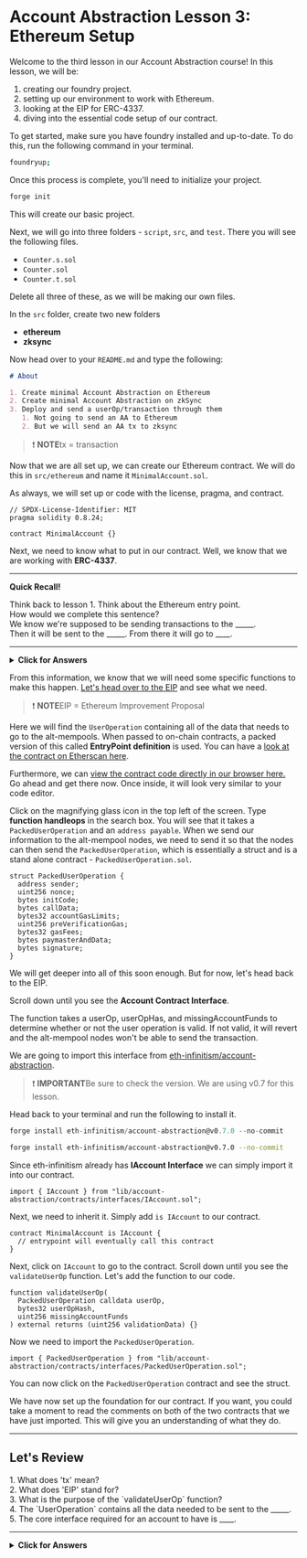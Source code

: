 # Account Abstraction Lesson 3: Ethereum Setup

Welcome to the third lesson in our Account Abstraction course! In this lesson, we will be:

1. creating our foundry project.
2. setting up our environment to work with Ethereum.
3. looking at the EIP for ERC-4337.
4. diving into the essential code setup of our contract.

To get started, make sure you have foundry installed and up-to-date. To do this, run the following command in your terminal.

```bash
foundryup;
```

Once this process is complete, you'll need to initialize your project.

```bash
forge init
```

This will create our basic project.

Next, we will go into three folders - `script`, `src`, and `test`. There you will see the following files.

- `Counter.s.sol`
- `Counter.sol`
- `Counter.t.sol`

Delete all three of these, as we will be making our own files.

In the `src` folder, create two new folders

- **ethereum**
- **zksync**

Now head over to your `README.md` and type the following:

```md
# About

1. Create minimal Account Abstraction on Ethereum
2. Create minimal Account Abstraction on zkSync
3. Deploy and send a userOp/transaction through them
   1. Not going to send an AA to Ethereum
   2. But we will send an AA tx to zksync
```

> ❗ **NOTE**tx = transaction

Now that we are all set up, we can create our Ethereum contract. We will do this in `src/ethereum` and name it `MinimalAccount.sol`.

As always, we will set up or code with the license, pragma, and contract.

```solidity
// SPDX-License-Identifier: MIT
pragma solidity 0.8.24;

contract MinimalAccount {}
```

Next, we need to know what to put in our contract. Well, we know that we are working with **ERC-4337**.

---

**Quick Recall!**

<summary>Think back to lesson 1. Think about the Ethereum entry point.</summary> 
<summary>How would we complete this sentence?</summary> 
<summary>We know we're supposed to be sending transactions to the _____.</summary>
<summary>Then it will be sent to the _____. From there it will go to ____.</summary>

---

<details>

**<summary>Click for Answers</summary>**

```md
alt-mempool nodes
EVM/EntryPoint.sol
your contract
```

</details>

From this information, we know that we will need some specific functions to make this happen. [Let's head over to the EIP](https://eips.ethereum.org/EIPS/eip-4337) and see what we need.

> ❗ **NOTE**EIP = Ethereum Improvement Proposal

Here we will find the `UserOperation` containing all of the data that needs to go to the alt-mempools. When passed to on-chain contracts, a packed version of this called **EntryPoint definition** is used. You can have a [look at the contract on Etherscan here](https://etherscan.io/address/0x0000000071727de22e5e9d8baf0edac6f37da032).

Furthermore, we can [view the contract code directly in our browser here.](https://etherscan.deth.net/address/0x0000000071727de22e5e9d8baf0edac6f37da032) Go ahead and get there now. Once inside, it will look very similar to your code editor.

Click on the magnifying glass icon in the top left of the screen. Type **function handleops** in the search box. You will see that it takes a `PackedUserOperation` and an `address payable`. When we send our information to the alt-mempool nodes, we need to send it so that the nodes can then send the `PackedUserOperation`, which is essentially a struct and is a stand alone contract - `PackedUserOperation.sol`.

```solidity
struct PackedUserOperation {
  address sender;
  uint256 nonce;
  bytes initCode;
  bytes callData;
  bytes32 accountGasLimits;
  uint256 preVerificationGas;
  bytes32 gasFees;
  bytes paymasterAndData;
  bytes signature;
}
```

We will get deeper into all of this soon enough. But for now, let's head back to the EIP.

Scroll down until you see the **Account Contract Interface**.

The function takes a userOp, userOpHas, and missingAccountFunds to determine whether or not the user operation is valid. If not valid, it will revert and the alt-mempool nodes won't be able to send the transaction.

We are going to import this interface from [eth-infinitism/account-abstraction](https://github.com/eth-infinitism/account-abstraction/tree/develop).

> ❗ **IMPORTANT**Be sure to check the version. We are using v0.7 for this lesson.

Head back to your terminal and run the following to install it.

```js
forge install eth-infinitism/account-abstraction@v0.7.0 --no-commit
```

```bash
forge install eth-infinitism/account-abstraction@v0.7.0 --no-commit
```

Since eth-infinitism already has **IAccount Interface** we can simply import it into our contract.

```solidity
import { IAccount } from "lib/account-abstraction/contracts/interfaces/IAccount.sol";
```

Next, we need to inherit it. Simply add `is IAccount` to our contract.

```solidity
contract MinimalAccount is IAccount {
  // entrypoint will eventually call this contract
}
```

Next, click on `IAccount` to go to the contract. Scroll down until you see the `validateUserOp` function. Let's add the function to our code.

```solidity
function validateUserOp(
  PackedUserOperation calldata userOp,
  bytes32 userOpHash,
  uint256 missingAccountFunds
) external returns (uint256 validationData) {}
```

Now we need to import the `PackedUserOperation`.

```solidity
import { PackedUserOperation } from "lib/account-abstraction/contracts/interfaces/PackedUserOperation.sol";
```

You can now click on the `PackedUserOperation` contract and see the struct.

We have now set up the foundation for our contract. If you want, you could take a moment to read the comments on both of the two contracts that we have just imported. This will give you an understanding of what they do.

---

## Let's Review

<summary>1. What does 'tx' mean?</summary> 
<summary>2. What does 'EIP' stand for?</summary> 
<summary>3. What is the purpose of the `validateUserOp` function?</summary>
<summary>4. The `UserOperation` contains all the data needed to be sent to the _____.</summary>
<summary>5. The core interface required for an account to have is ____.</summary>

---

<details>

**<summary>Click for Answers</summary>**

```md 1. transaction
2.  Ethereum Improvement Proposal
3.  to determine whether or not the user operation is valid
4.  alt-mempool nodes
5.  interface IAccount
```

</details>
